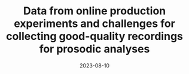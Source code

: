 ---
title: "Data from online production experiments and challenges for collecting good-quality recordings for prosodic analyses"
collection: talks
type: "poster"
permalink: /talks/2023-08-10-bevivino-ICPhS-2023
date: 2023-08-10
location: "Prague, Czechia"

citation: '<strong>Bevivino, D.</strong>, Hemforth, B., &amp; Turco, G. (2023, August 10). Data from online production experiments and challenges for collecting good-quality recordings for prosodic analyses. <em>20th International Congress of Phonetic Sciences (ICPhS 2023)</em>. Prague, Czechia. [<a href=&quot;https://drive.google.com/file/d/1xhL6D6uOU-dPWHvULJoRMxSmIqV2OkQG/view?usp=drivesdk&quot;>Poster</a> &amp; <a href=&quot;https://www.internationalphoneticassociation.org/icphs-proceedings/ICPhS2023/full_papers/152.pdf&quot;>Proceedings paper</a>]'
category: posters
---
